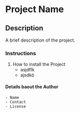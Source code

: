 # Project Name


## Description

A brief description of the project. 


### Instructions
1. How to install the Project
    - asjdflk
    - ajsdkö 

#### Details baout the Author
	- Name
	- Contact 
	- License
